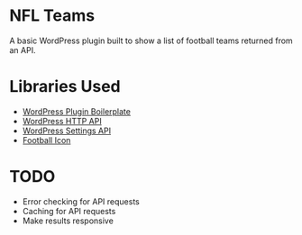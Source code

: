 # NFL Teams

A basic WordPress plugin built to show a list of football teams returned from an API.

# Libraries Used

* [WordPress Plugin Boilerplate](https://github.com/DevinVinson/WordPress-Plugin-Boilerplate)
* [WordPress HTTP API](https://developer.wordpress.org/plugins/http-api/)
* [WordPress Settings API](https://developer.wordpress.org/plugins/settings/settings-api/)
* [Football Icon](https://commons.wikimedia.org/wiki/File:PICOL_icon_Football.svg)

 # TODO	
 	 
* Error checking for API requests
* Caching for API requests
* Make results responsive